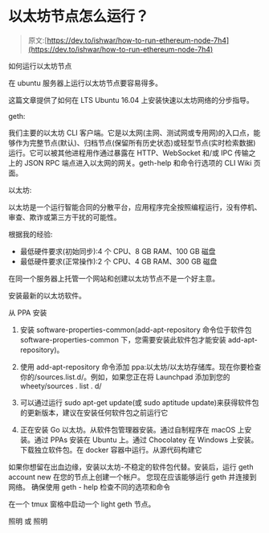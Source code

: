 # 以太坊节点怎么运行？

> 原文:[https://dev.to/ishwar/how-to-run-ethereum-node-7h4](https://dev.to/ishwar/how-to-run-ethereum-node-7h4)

如何运行以太坊节点

在 ubuntu 服务器上运行以太坊节点要容易得多。

这篇文章提供了如何在 LTS Ubuntu 16.04 上安装快速以太坊网络的分步指导。

geth:

我们主要的以太坊 CLI 客户端。它是以太网(主网、测试网或专用网)的入口点，能够作为完整节点(默认)、归档节点(保留所有历史状态)或轻型节点(实时检索数据)运行。它可以被其他进程用作通过暴露在 HTTP、WebSocket 和/或 IPC 传输之上的 JSON RPC 端点进入以太网的网关。geth-help 和命令行选项的 CLI Wiki 页面。

以太坊:

以太坊是一个运行智能合同的分散平台，应用程序完全按照编程运行，没有停机、审查、欺诈或第三方干扰的可能性。

根据我的经验:

*   最低硬件要求(初始同步):4 个 CPU、8 GB RAM、100 GB 磁盘
*   最低硬件要求(正常操作):2 个 CPU、4 GB RAM、300 GB 磁盘

在同一个服务器上托管一个网站和创建以太坊节点不是一个好主意。

安装最新的以太坊软件。

从 PPA 安装

1.  安装 software-properties-common(add-apt-repository 命令位于软件包 software-properties-common 下，您需要安装此软件包才能安装 add-apt-repository)。

2.  使用 add-apt-repository 命令添加 ppa:以太坊/以太坊存储库。现在你要检查你的/sources.list.d/。例如，如果您正在将 Launchpad 添加到您的 wheety/sources . list . d/

3.  可以通过运行 sudo apt-get update(或 sudo aptitude update)来获得软件包的更新版本，建议在安装任何软件包之前运行它

4.  正在安装 Go 以太坊。从软件包管理器安装。通过自制程序在 macOS 上安装。通过 PPAs 安装在 Ubuntu 上。通过 Chocolatey 在 Windows 上安装。下载独立软件包。在 docker 容器中运行。从源代码构建它

如果你想留在出血边缘，安装以太坊-不稳定的软件包代替。安装后，运行 geth account new 在您的节点上创建一个帐户。
您现在应该能够运行 geth 并连接到网络。
确保使用 geth - help 检查不同的选项和命令

在一个 tmux 窗格中启动一个 light geth 节点。

照明
或
照明